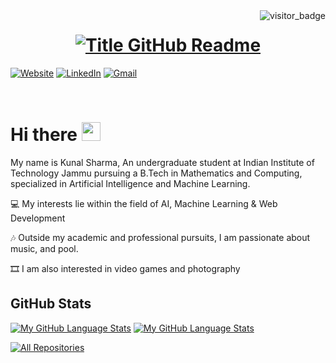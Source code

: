 <img align="right" src="https://api.visitorbadge.io/api/visitors?path=https%3A%2F%2Fgithub.com%2Fkunalsharma-iitjmu&countColor=%23263759&style=default" alt="visitor_badge">

<h1 style="text-align: center;">
  <a href="https://git.io/typing-svg" target="_blank">
    <img src="https://readme-typing-svg.herokuapp.com?font=Inter&weight=800&size=35&duration=3000&pause=500&multiline=true&width=650&height=140&lines=%24+whoami;Kunal+Sharma" alt="Title GitHub Readme" />
  </a>
</h1>

[![Website](https://img.shields.io/badge/Website-kunalsharma.com-informational?style=flat-square&color=00ADB5&logo=about.me&logoColor=white)](https://kunalsharma-iitjmu.github.io/)
[![LinkedIn](https://img.shields.io/badge/LinkedIn-KunalSharma-informational?style=flat-square&logo=linkedin&logoColor=white)](https://www.linkedin.com/in/ks-iitjmu/)
[![Gmail](https://img.shields.io/badge/Gmail-KunalSharma-informational?style=flat-square&color=EA4335&logo=gmail&logoColor=white)](mailto:2023uma0221@iitjammu.ac.in?subject=Hey!)

<br>

# Hi there <img src="https://raw.githubusercontent.com/umenzi/umenzi/main/wave.gif" width="30px">

My name is Kunal Sharma, An undergraduate student at Indian Institute of Technology Jammu pursuing a B.Tech in Mathematics and Computing, specialized in Artificial Intelligence and Machine Learning.

💻 My interests lie within the field of AI, Machine Learning & Web Development

🎶 Outside my academic and professional pursuits, I am passionate about music, and pool.

🎞️ I am also interested in video games and photography

## GitHub Stats
[![My GitHub Language Stats](https://github-readme-stats.vercel.app/api/?username=kunalsharma-iitjmu&langs_count=5&theme=react&bg_color=000000&title_color=ffffff&hide_border=true&icon_color=F8D866)]()
  [![My GitHub Language Stats](https://github-readme-stats.vercel.app/api/top-langs/?username=kunalsharma-iitjmu&langs_count=5&theme=react&bg_color=000000&title_color=ffffff&hide_border=true&icon_color=F8D866)]()

<a href="https://github.com/kunalsharma-iitjmu?tab=repositories"><img alt="All Repositories" title="All Repositories" src="https://custom-icon-badges.demolab.com/badge/-Click%20Here%20For%20All%20My%20Repos-1F222E?style=for-the-badge&logoColor=white&logo=repo"/></a>

